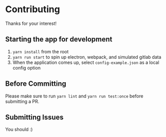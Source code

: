 # Contributing
Thanks for your interest!

## Starting the app for development
1. `yarn install` from the root
1. `yarn run start` to spin up electron, webpack, and simulated gitlab data
1. When the application comes up, select `config-example.json` as a local config option

## Before Committing
Please make sure to run `yarn lint` and `yarn run test:once` before submitting a PR.

## Submitting Issues
You should :)